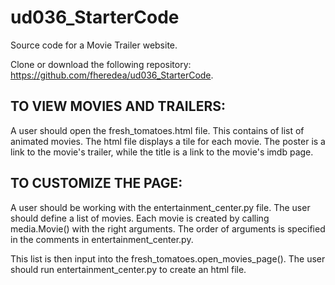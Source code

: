 # ud036_StarterCode
Source code for a Movie Trailer website.

Clone or download the following repository: https://github.com/fheredea/ud036_StarterCode.


TO VIEW MOVIES AND TRAILERS:
----------------------------
A user should open the fresh_tomatoes.html file. This contains of list of animated movies.
The html file displays a tile for each movie. The poster is a link to the movie's trailer, while the title is a link
to the movie's imdb page. 



TO CUSTOMIZE THE PAGE:
----------------------
A user should be working with the entertainment_center.py file.
The user should define a list of movies. Each movie is created by calling media.Movie() with the right arguments.
The order of arguments is specified in the comments in entertainment_center.py.

This list is then input into the fresh_tomatoes.open_movies_page().
The user should run entertainment_center.py to create an html file.

